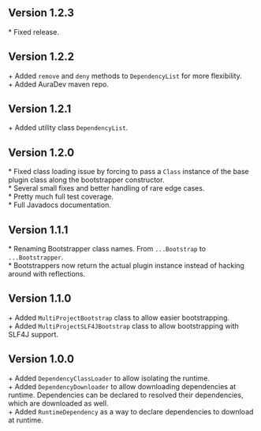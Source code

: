 Version 1.2.3
-------------

\* Fixed release.  


Version 1.2.2
-------------

\+ Added `remove` and `deny` methods to `DependencyList` for more flexibility.  
\+ Added AuraDev maven repo.  


Version 1.2.1
-------------

\+ Added utility class `DependencyList`.  


Version 1.2.0
-------------

\* Fixed class loading issue by forcing to pass a `Class` instance of the base plugin class along the bootstrapper constructor.  
\* Several small fixes and better handling of rare edge cases.  
\* Pretty much full test coverage.  
\* Full Javadocs documentation.  


Version 1.1.1
-------------

\* Renaming Bootstrapper class names. From `...Bootstrap` to `...Bootstrapper`.  
\* Bootstrappers now return the actual plugin instance instead of hacking around with reflections.  


Version 1.1.0
-------------

\+ Added `MultiProjectBootstrap` class to allow easier bootstrapping.  
\+ Added `MultiProjectSLF4JBootstrap` class to allow bootstrapping with SLF4J support.  


Version 1.0.0
-------------

\+ Added `DependencyClassLoader` to allow isolating the runtime.  
\+ Added `DependencyDownloader` to allow downloading dependencies at runtime. Dependencies can be declared to resolved their dependencies, which are
   downloaded as well.  
\+ Added `RuntimeDependency` as a way to declare dependencies to download at runtime.  
